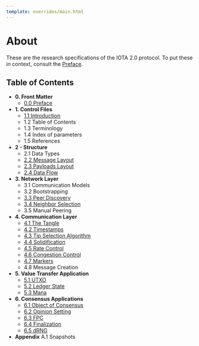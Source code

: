 ```yaml
---
template: overrides/main.html
---
```

# About

These are the research specifications of the IOTA 2.0 protocol.  To put these in context, consult the [Preface](./0.0%20Preface.md).

## Table of Contents

- **0. Front Matter**
	- [0.0 Preface](./0.0%20Preface.md)
- **1. Control Files**
	- [1.1	Introduction](./1.1%20Introduction.md)
	- 1.2	Table of Contents
	- 1.3	Terminology
	- 1.4	Index of parameters
	- 1.5	References
- **2 - Structure**
	- 2.1	Data Types
	- [2.2	Message Layout](./2.2%20Message%20Layout.md)
	- [2.3	Payloads Layout](./2.3%20Standard%20Payloads%20Layout.md)
	- [2.4	Data Flow](./2.4%20Data%20flow.md)
- **3. Network Layer**
	- 3.1	Communication Models
	- 3.2	Bootstrapping
	- [3.3	Peer Discovery](./3.3%20Peer%20Discovery.md)
	- [3.4	Neighbor Selection](./3.4%20Neighbor%20Selection.md)
	- 3.5	Manual Peering
- **4. Communication Layer**
	- [4.1	The Tangle](./4.1%20The%20Tangle.md)
	- [4.2 Timestamps](./4.2%20Timestamps.md)
	- [4.3 Tip Selection Algorithm](./4.3%20Tip%20Selection%20Algorithm.md)
	- [4.4	 Solidification](./4.4%20Solidification.md)
	- [4.5	 Rate Control](./4.5%20Rate%20Control.md)
	- [4.6 Congestion Control](./4.6%20Congestion%20Control.md)
	- [4.7	Markers](./4.7%20Markers.md)
	- 4.8	Message Creation
- **5. Value Transfer Application**
	- [5.1	UTXO](./5.1%20UTXO.md)
	- [5.2	Ledger State](./5.2%20Ledger%20State.md)
	- [5.3	Mana](./5.3%20Mana.md)
- **6. Consensus Applications**
	- [6.1 Object of Consensus](./6.1%20Objects%20of%20Consensus.md)
	- [6.2 Opinion Setting](./6.2%20Opinion%20Setting.md)
	- [6.3 FPC](./6.3%20Fast%20Probabilistic%20Consensus.md)
	- [6.4 Finalization](./6.4%20Finalization.md)
	- [6.5	 dRNG](./6.5%20dRNG.md)
- **Appendix**
	A.1	Snapshots

